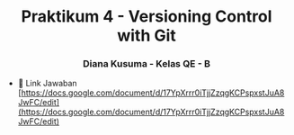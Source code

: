 <h1 align="center">Praktikum 4 - Versioning Control with Git</h1>
<h3 align="center">Diana Kusuma - Kelas QE - B</h3>

- 📄 Link Jawaban [https://docs.google.com/document/d/17YpXrrr0iTjjZzqgKCPspxstJuA8JwFC/edit](https://docs.google.com/document/d/17YpXrrr0iTjjZzqgKCPspxstJuA8JwFC/edit)
